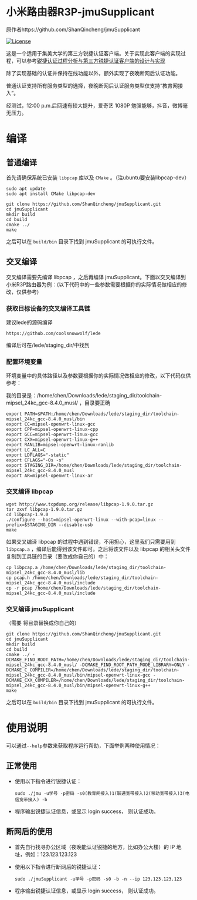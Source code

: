 # 小米路由器R3P-jmuSupplicant

原作者https://github.com/ShanQincheng/jmuSupplicant

[![License](https://camo.githubusercontent.com/232bcc81505d2ff5c9a69601c5dafc4df8d24e6857c4538b1772f77ce6c306ab/68747470733a2f2f696d672e736869656c64732e696f2f6372617465732f6c2f72757374632d73657269616c697a652e737667)](https://raw.githubusercontent.com/ShanQincheng/jmuSupplicant/master/LICENSE)

这是一个适用于集美大学的第三方锐捷认证客户端。关于实现此客户端的实现过程，可以参考[锐捷认证过程分析与第三方锐捷认证客户端的设计与实现](https://github.com/ShanQincheng/jmuSupplicant/blob/master/doc/锐捷认证过程分析与第三方锐捷认证客户端的设计与实现.pdf)

除了实现基础的认证并保持在线功能以外，额外实现了夜晚断网后认证功能。

普通认证支持所有服务类型的选择，夜晚断网后认证服务类型仅支持“教育网接入”。

经测试，12:00 p.m.后网速有较大提升，爱奇艺 1080P 勉强能够，抖音，微博毫无压力。

# 编译



## 普通编译



首先请确保系统已安装 `libpcap` 库以及 `CMake` 。（注ubuntu要安装libpcap-dev）

```
sudo apt update 
sudo apt install CMake libpcap-dev
```



```
git clone https://github.com/ShanQincheng/jmuSupplicant.git
cd jmuSupplicant
mkdir build
cd build
cmake ../
make
```



之后可以在 `build/bin` 目录下找到 jmuSupplicant 的可执行文件。

## 交叉编译



交叉编译需要先编译 libpcap ，之后再编译 jmuSupplicant。下面以交叉编译到 小米R3P路由器为例：(以下代码中的一些参数需要根据你的实际情况做相应的修改，仅供参考)

### 获取目标设备的交叉编译工具链



建议lede的源码编译

```
https://github.com/coolsnowwolf/lede
```

编译后可在/lede/staging_dir/中找到

### 配置环境变量



环境变量中的具体路径以及参数要根据你的实际情况做相应的修改，以下代码仅供参考：

我的目录是：/home/chen/Downloads/lede/staging_dir/toolchain-mipsel_24kc_gcc-8.4.0_musl/  ，目录要正确

```
export PATH=$PATH:/home/chen/Downloads/lede/staging_dir/toolchain-mipsel_24kc_gcc-8.4.0_musl/bin
export CC=mipsel-openwrt-linux-gcc
export CPP=mipsel-openwrt-linux-cpp
export GCC=mipsel-openwrt-linux-gcc
export CXX=mipsel-openwrt-linux-g++
export RANLIB=mipsel-openwrt-linux-ranlib
export LC_ALL=C
export LDFLAGS="-static"
export CFLAGS="-Os -s"
export STAGING_DIR=/home/chen/Downloads/lede/staging_dir/toolchain-mipsel_24kc_gcc-8.4.0_musl
export AR=mipsel-openwrt-linux-ar
```



### 交叉编译 libpcap



```
wget http://www.tcpdump.org/release/libpcap-1.9.0.tar.gz
tar zxvf libpcap-1.9.0.tar.gz
cd libpcap-1.9.0
./configure --host=mipsel-openwrt-linux --with-pcap=linux --prefix=$STAGING_DIR --disable-usb
make
```



如果交叉编译 libpcap 的过程中遇到错误，不用担心，这里我们只需要用到 `libpcap.a` ，编译后能得到该文件即可。之后将该文件以及 libpcap 的相关头文件复制到工具链的目录（要改成你自己的）中：

```
cp libpcap.a /home/chen/Downloads/lede/staging_dir/toolchain-mipsel_24kc_gcc-8.4.0_musl/lib
cp pcap.h /home/chen/Downloads/lede/staging_dir/toolchain-mipsel_24kc_gcc-8.4.0_musl/include
cp -r pcap /home/chen/Downloads/lede/staging_dir/toolchain-mipsel_24kc_gcc-8.4.0_musl/include
```



### 交叉编译 jmuSupplicant

（需要 将目录替换成你自己的）

```
git clone https://github.com/ShanQincheng/jmuSupplicant.git
cd jmuSupplicant
mkdir build
cd build
cmake ../ -DCMAKE_FIND_ROOT_PATH=/home/chen/Downloads/lede/staging_dir/toolchain-mipsel_24kc_gcc-8.4.0_musl/ -DCMAKE_FIND_ROOT_PATH_MODE_LIBRARY=ONLY -DCMAKE_C_COMPILER=/home/chen/Downloads/lede/staging_dir/toolchain-mipsel_24kc_gcc-8.4.0_musl/bin/mipsel-openwrt-linux-gcc -DCMAKE_CXX_COMPILER=/home/chen/Downloads/lede/staging_dir/toolchain-mipsel_24kc_gcc-8.4.0_musl/bin/mipsel-openwrt-linux-g++
make
```



之后可以在 `build/bin` 目录下找到 jmuSupplicant 的可执行文件。

# 使用说明



可以通过`--help`参数来获取程序运行帮助，下面举例两种使用情况：

## 正常使用



- 使用以下指令进行锐捷认证：

  ```
  sudo ./jmu -u学号 -p密码 -s0(教育网接入)1(联通宽带接入)2(移动宽带接入)3(电信宽带接入) -b
  ```

  

- 程序输出锐捷认证信息，或显示 login success， 则认证成功。

## 断网后的使用



- 首先自行找寻办公区域（夜晚能认证锐捷的地方，比如办公大楼）的 IP 地址，例如：123.123.123.123

- 使用以下指令进行断网后的锐捷认证：

  ```
  sudo ./jmuSupplicant -u学号 -p密码 -s0 -b -n --ip 123.123.123.123
  ```

  

- 程序输出锐捷认证信息，或显示 login success， 则认证成功。